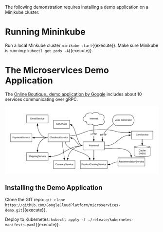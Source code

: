 The following demonstration requires installing a demo application on a Minikube cluster. 
# Running Mininkube
Run a local Minkube cluster:`minikube start`{{execute}}.
Make sure Minikube is running: `kubectl get pods -A`{{execute}}.

# The Microservices Demo Application
The [Online Boutique_ demo application by Google](https://github.com/GoogleCloudPlatform/microservices-demo) includes about 10 services communicating over gRPC.

![app-architecture](./assets/architecture-diagram.png)

## Installing the Demo Application

Clone the GIT repo: `git clone https://github.com/GoogleCloudPlatform/microservices-demo.git`{{execute}}.

Deploy to Kubernetes: `kubectl apply -f ./release/kubernetes-manifests.yaml`{{execute}}.

